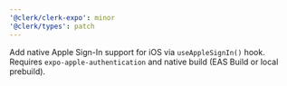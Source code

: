```yaml
---
'@clerk/clerk-expo': minor
'@clerk/types': patch
---
```


Add native Apple Sign-In support for iOS via `useAppleSignIn()` hook. Requires `expo-apple-authentication` and native build (EAS Build or local prebuild).
